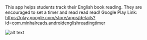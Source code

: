This app helps students track their English book reading. They are encouraged to set a timer and read read read!
Google Play Link: https://play.google.com/store/apps/details?id=com.minhalreads.androidenglishreadingtimer


![alt text](https://play-lh.googleusercontent.com/SqNl5C8i0eoiRY4_1fO7WibGk4RfRHEwUNExV1BcMTR--ebR__gKDoDDYhXNpn_V3A=w1536-h754-rw)
